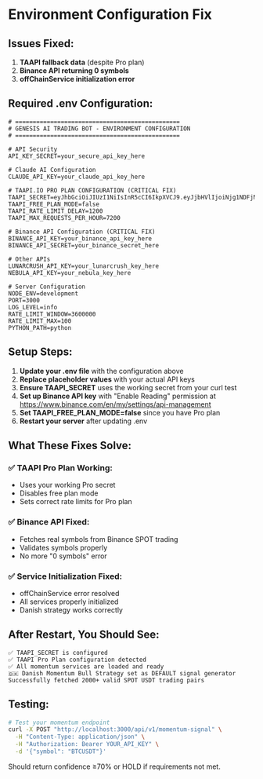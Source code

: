 # Environment Configuration Fix

## Issues Fixed:
1. **TAAPI fallback data** (despite Pro plan)
2. **Binance API returning 0 symbols**
3. **offChainService initialization error**

## Required .env Configuration:

```env
# ===============================================
# GENESIS AI TRADING BOT - ENVIRONMENT CONFIGURATION
# ===============================================

# API Security
API_KEY_SECRET=your_secure_api_key_here

# Claude AI Configuration
CLAUDE_API_KEY=your_claude_api_key_here

# TAAPI.IO PRO PLAN CONFIGURATION (CRITICAL FIX)
TAAPI_SECRET=eyJhbGciOiJIUzI1NiIsInR5cCI6IkpXVCJ9.eyJjbHVlIjoiNjg1NDFjNDI4MDZmZjE2NTFlNTY4ZGNhIiwiaWF0IjoxNzUyNzM4NDU3LCJleHAiOjMzMjU3MjAyNDU3fQ.Ejxe9tzURSF84McZTtRATb57DQ1FZAKeN43_amre6IY
TAAPI_FREE_PLAN_MODE=false
TAAPI_RATE_LIMIT_DELAY=1200
TAAPI_MAX_REQUESTS_PER_HOUR=7200

# Binance API Configuration (CRITICAL FIX)
BINANCE_API_KEY=your_binance_api_key_here
BINANCE_API_SECRET=your_binance_secret_here

# Other APIs
LUNARCRUSH_API_KEY=your_lunarcrush_key_here
NEBULA_API_KEY=your_nebula_key_here

# Server Configuration
NODE_ENV=development
PORT=3000
LOG_LEVEL=info
RATE_LIMIT_WINDOW=3600000
RATE_LIMIT_MAX=100
PYTHON_PATH=python
```

## Setup Steps:

1. **Update your .env file** with the configuration above
2. **Replace placeholder values** with your actual API keys
3. **Ensure TAAPI_SECRET** uses the working secret from your curl test
4. **Set up Binance API key** with "Enable Reading" permission at https://www.binance.com/en/my/settings/api-management
5. **Set TAAPI_FREE_PLAN_MODE=false** since you have Pro plan
6. **Restart your server** after updating .env

## What These Fixes Solve:

### ✅ TAAPI Pro Plan Working:
- Uses your working Pro secret
- Disables free plan mode
- Sets correct rate limits for Pro plan

### ✅ Binance API Fixed:
- Fetches real symbols from Binance SPOT trading
- Validates symbols properly
- No more "0 symbols" error

### ✅ Service Initialization Fixed:
- offChainService error resolved
- All services properly initialized
- Danish strategy works correctly

## After Restart, You Should See:
```
✅ TAAPI_SECRET is configured
✅ TAAPI Pro Plan configuration detected
✅ All momentum services are loaded and ready
🇩🇰 Danish Momentum Bull Strategy set as DEFAULT signal generator
Successfully fetched 2000+ valid SPOT USDT trading pairs
```

## Testing:
```bash
# Test your momentum endpoint
curl -X POST "http://localhost:3000/api/v1/momentum-signal" \
  -H "Content-Type: application/json" \
  -H "Authorization: Bearer YOUR_API_KEY" \
  -d '{"symbol": "BTCUSDT"}'
```

Should return confidence ≥70% or HOLD if requirements not met. 